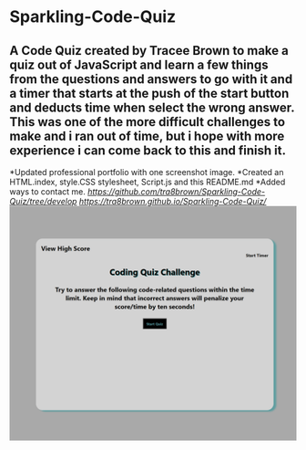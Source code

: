 # Sparkling-Code-Quiz
## A Code Quiz created by Tracee Brown to make a quiz out of JavaScript and learn a few things from the questions and answers to go with it and a timer that starts at the push of the start button and deducts time when select the wrong  answer. This was one of the more difficult challenges to make and i ran out of time, but i hope with more experience i can come back to this and finish it. 
*Updated professional portfolio with one screenshot image.
*Created an HTML.index, style.CSS stylesheet, Script.js and this README.md
*Added ways to contact me. 
_https://github.com/tra8brown/Sparkling-Code-Quiz/tree/develop_
_https://tra8brown.github.io/Sparkling-Code-Quiz/_
![Screenshot](./screenshot.png)